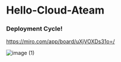 # Hello-Cloud-Ateam

### Deployment Cycle!


https://miro.com/app/board/uXjVOXDs31o=/

![image (1)](https://user-images.githubusercontent.com/80968551/148530739-90bca3d7-7a8b-437b-b796-88175eca8d11.png)
